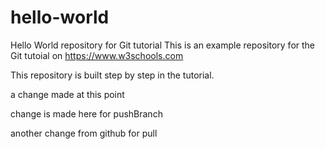 # hello-world
Hello World repository for Git tutorial
This is an example repository for the Git tutoial on https://www.w3schools.com

This repository is built step by step in the tutorial.

a change made at this point

change is made here for pushBranch

another change from github for pull
